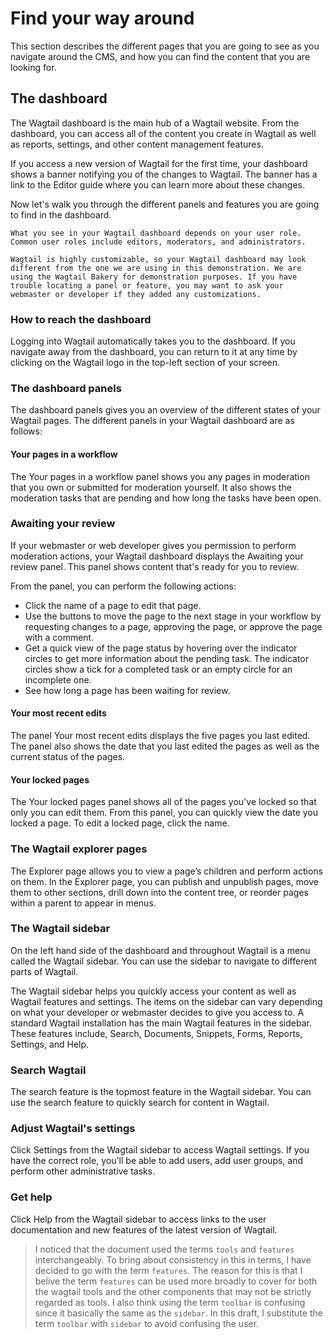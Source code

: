 # Find your way around
This section describes the different pages that you are going to see as you navigate around the CMS, and how you can find the content that you are looking for.

## The dashboard
The Wagtail dashboard is the main hub of a Wagtail website. From the dashboard, you can access all of the content you create in Wagtail as well as reports, settings, and other content management features.

If you access a new version of Wagtail for the first time, your dashboard shows a banner notifying you of the changes to Wagtail. The banner has a link to the Editor guide where you can learn more about these changes.

Now let's walk you through the different panels and features you are going to find in the dashboard.

```Note
What you see in your Wagtail dashboard depends on your user role. Common user roles include editors, moderators, and administrators.

Wagtail is highly customizable, so your Wagtail dashboard may look different from the one we are using in this demonstration. We are using the Wagtail Bakery for demonstration purposes. If you have trouble locating a panel or feature, you may want to ask your webmaster or developer if they added any customizations.
```

### How to reach the dashboard
Logging into Wagtail automatically takes you to the dashboard. If you navigate away from the dashboard, you can return to it at any time by clicking on the Wagtail logo in the top-left section of your screen.

### The dashboard panels
The dashboard panels gives you an overview of the different states of your Wagtail pages. The different panels in your Wagtail dashboard are as follows:

#### Your pages in a workflow
The Your pages in a workflow panel shows you any pages in moderation that you own or submitted for moderation yourself. It also shows the moderation tasks that are pending and how long the tasks have been open.

### Awaiting your review
If your webmaster or web developer gives you permission to perform moderation actions, your Wagtail dashboard displays the Awaiting your review panel. This panel shows content that's ready for you to review.

From the panel, you can perform the following actions:
* Click the name of a page to edit that page.
* Use the buttons to move the page to the next stage in your workflow by requesting changes to a page, approving the page, or approve the page with a comment.
* Get a quick view of the page status by hovering over the indicator circles to get more information about the pending task. The indicator circles show a tick for a completed task or an empty circle for an incomplete one.
* See how long a page has been waiting for review.

#### Your most recent edits
The panel Your most recent edits displays the five pages you last edited. The panel also shows the date that you last edited the pages as well as the current status of the pages.

#### Your locked pages
The Your locked pages panel shows all of the pages you've locked so that only you can edit them. From this panel, you can quickly view the date you locked a page. To edit a locked page, click the name.

### The Wagtail explorer pages
The Explorer page allows you to view a page’s children and perform actions on them. In the Explorer page, you can publish and unpublish pages, move them to other sections, drill down into the content tree, or reorder pages within a parent to appear in menus.

### The Wagtail sidebar
On the left hand side of the dashboard and throughout Wagtail is a menu called the Wagtail sidebar. You can use the sidebar to navigate to different parts of Wagtail.

The Wagtail sidebar helps you quickly access your content as well as Wagtail features and settings. The items on the sidebar can vary depending on what your developer or webmaster decides to give you access to. A standard Wagtail installation has the main Wagtail features in the sidebar. These features include, Search, Documents, Snippets, Forms, Reports, Settings, and Help.

### Search Wagtail
The search feature is the topmost feature in the Wagtail sidebar. You can use the search feature to quickly search for content in Wagtail.

### Adjust Wagtail's settings
Click Settings from the Wagtail sidebar to access Wagtail settings. If you have the correct role, you'll be able to add users, add user groups, and perform other administrative tasks.

### Get help
Click Help from the Wagtail sidebar to access links to the user documentation and new features of the latest version of Wagtail.


> I noticed that the document used the terms `tools` and `features` interchangeably. To bring about consistency in this in terms, I have decided to go with the term `features`. The reason for this is that I belive the term `features` can be used more broadly to cover for both the wagtail tools and the other components that may not be strictly regarded as tools.
> I also think using the term `toolbar` is confusing since it basically the same as the `sidebar`. In this draft, I  substitute the term `toolbar` with `sidebar` to avoid confusing the user.
